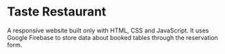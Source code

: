 # Taste Restaurant
A responsive website built only with HTML, CSS and JavaScript. It uses Google Firebase to store data about booked tables through the reservation form.
